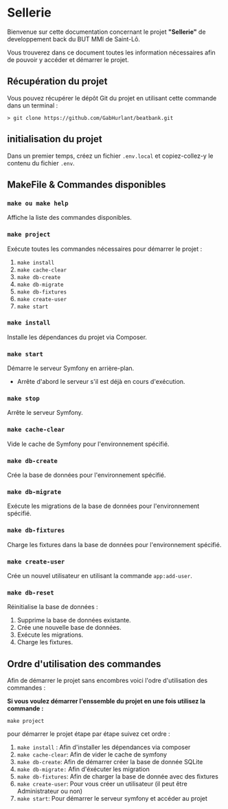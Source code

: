 # Sellerie

Bienvenue sur cette documentation concernant le projet **"Sellerie"** de developpement back du BUT MMI de Saint-Lô.

Vous trouverez dans ce document toutes les information nécessaires afin de pouvoir y accéder et démarrer le projet.

## Récupération du projet

Vous pouvez récupérer le dépôt Git du projet en utilisant cette commande dans un terminal :

`> git clone https://github.com/GabHurlant/beatbank.git`

## initialisation du projet

Dans un premier temps, créez un fichier `.env.local`  et copiez-collez-y le contenu du fichier `.env`.

## MakeFile & Commandes disponibles

### `make ou make help`

Affiche la liste des commandes disponibles.

### `make project`

Exécute toutes les commandes nécessaires pour démarrer le projet :

1. `make install`
2. `make cache-clear`
3. `make db-create`
4. `make db-migrate`
5. `make db-fixtures`
6. `make create-user`
7. `make start`

### `make install`

Installe les dépendances du projet via Composer.

### `make start`

Démarre le serveur Symfony en arrière-plan.

* Arrête d'abord le serveur s'il est déjà en cours d'exécution.

### `make stop`

Arrête le serveur Symfony.

### `make cache-clear`

Vide le cache de Symfony pour l'environnement spécifié.

### `make db-create`

Crée la base de données pour l'environnement spécifié.

### `make db-migrate`

Exécute les migrations de la base de données pour l'environnement spécifié.

### `make db-fixtures`

Charge les fixtures dans la base de données pour l'environnement spécifié.

### `make create-user`

Crée un nouvel utilisateur en utilisant la commande `app:add-user`.


### `make db-reset`

Réinitialise la base de données :

1. Supprime la base de données existante.
2. Crée une nouvelle base de données.
3. Exécute les migrations.
4. Charge les fixtures.

## Ordre d'utilisation des commandes

Afin de démarrer le projet sans encombres voici l'odre d'utilisation des commandes :

**Si vous voulez démarrer l'enssemble du projet en une fois utilisez la commande :**

`make project`


pour démarrer le projet étape par étape suivez cet ordre :

1. `make install` : Afin d'installer les dépendances via composer
2. `make cache-clear`: Afin de vider le cache de symfony
3. `make db-create`: Afin de démarrer créer la base de donnée SQLite
4. `make db-migrate:` Afin d'éxécuter les migration
5. `make db-fixtures`: Afin de charger la base de donnée avec des fixtures
6. `make create-user`: Pour vous créer un utilisateur (il peut être Administrateur ou non)
7. `make start`: Pour démarrer le serveur symfony et accéder au projet

